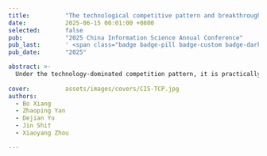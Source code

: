 ```yaml
---
title:          "The technological competitive pattern and breakthrough opportunities of enterprises under knowledge perspective: An empirical investigation of Chinese AI industry"
date:           2025-06-15 00:01:00 +0800
selected:       false
pub:            "2025 China Information Science Annual Conference"
pub_last:       ' <span class="badge badge-pill badge-custom badge-dark">Journal</span>'
pub_date:       "2025"

abstract: >-
  Under the technology-dominated competition pattern, it is practically significant to accurately assess the technological competitiveness of enterprises and locate their advantages to specific knowledge dimensions. This research constructs a multi-dimensional evaluation framework that integrates quality, scale and innovation. This framework reveals the differentiated capability performance of enterprises in different technology dimensions through multifaceted approaches such as semantic analysis, network analysis and patent value evaluation, combined with the probability distribution relationship between patents and knowledge.
  
cover:          assets/images/covers/CIS-TCP.jpg
authors:
  - Bo Xiang
  - Zhaoping Yan
  - Dejian Yu
  - Jin Shi†
  - Xiaoyang Zhou

---
```

